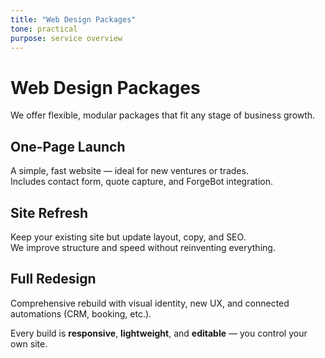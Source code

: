 ```yaml
---
title: "Web Design Packages"
tone: practical
purpose: service overview
---
```


# Web Design Packages

We offer flexible, modular packages that fit any stage of business growth.

## One-Page Launch
A simple, fast website — ideal for new ventures or trades.  
Includes contact form, quote capture, and ForgeBot integration.

## Site Refresh
Keep your existing site but update layout, copy, and SEO.  
We improve structure and speed without reinventing everything.

## Full Redesign
Comprehensive rebuild with visual identity, new UX, and connected automations (CRM, booking, etc.).

Every build is **responsive**, **lightweight**, and **editable** — you control your own site.
